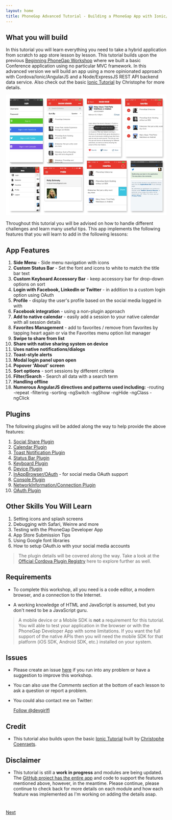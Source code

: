 ```yaml
---
layout: home
title: PhoneGap Advanced Tutorial - Building a PhoneGap App with Ionic/AngularJS+NodeJS+ExpressJS
---
```


## What you will build
In this tutorial you will learn everything you need to take a hybrid application from scratch to app store lesson by lesson.
This tutorial builds upon the previous [Beginning PhoneGap Workshop](hollyschinsky.github.io/phonegap-workshop/) where we built a basic 
Conference application using no particular MVC framework. In this advanced version we will build an app using a more opinionated approach 
with Cordova/Ionic/AngularJS and a Node/ExpressJS REST API backend data service. Also check out the basic [Ionic Tutorial](ccoenraets.github.io/ionic-tutorial)
by Christophe for more details. 

![](images/app/app-overview.jpg)

Throughout this tutorial you will be advised on how to handle different challenges and learn many useful tips. This app implements the 
following features that you will learn to add in the following lessons: 

## App Features 
1. **Side Menu** - Side menu navigation with icons
2. **Custom Status Bar** - Set the font and icons to white to match the title bar text
3. **Custom Keyboard Accessory Bar** - keep accessory bar for drop-down options on sort
4. **Login with Facebook, LinkedIn or Twitter** - in addition to a custom login option using OAuth
5. **Profile** - display the user's profile based on the social media logged in with
6. **Facebook integration** - using a non-plugin approach
7. **Add to native calendar** - easily add a session to your native calendar with all session details
8. **Favorites Management** - add to favorites / remove from favorites by tapping heart again or via the Favorites menu option list manager
9. **Swipe to share from list**
10. **Share with native sharing system on device**
11. **Uses native notifications/dialogs**
12. **Toast-style alerts**
13. **Modal login panel upon open**
14. **Popover 'About' screen**
15. **Sort options** - sort sessions by different criteria
16. **Filter/Search** - Search all data with a search term
17. **Handling offline**
17. **Numerous AngularJS directives and patterns used including:**
    -routing
    -repeat
    -filtering
    -sorting
    -ngSwitch
    -ngShow
    -ngHide
    -ngClass
    -ngClick    
 
## Plugins
The following plugins will be added along the way to help provide the above features:

1. [Social Share Plugin](https://github.com/EddyVerbruggen/SocialSharing-PhoneGap-Plugin/) 
2. [Calendar Plugin](https://github.com/EddyVerbruggen/Calendar-PhoneGap-Plugin.git)
3. [Toast Notification Plugin](https://github.com/EddyVerbruggen/Toast-PhoneGap-Plugin)
4. [Status Bar Plugin](https://github.com/apache/cordova-plugin-statusbar)
5. [Keyboard Plugin](https://github.com/driftyco/ionic-plugins-keyboard)
6. [Device Plugin](https://github.com/apache/cordova-plugin-device)
7. [InAppBrowser/OAuth](https://github.com/oauth-io/oauth-phonegap) - for social media OAuth support 
8. [Console Plugin](https://github.com/apache/cordova-plugin-console)
9. [NetworkInformation/Connection Plugin](https://github.com/apache/cordova-plugin-network-information)
10. [OAuth Plugin](https://github.com/oauth-io/oauth-phonegap)

## Other Skills You Will Learn
1. Setting icons and splash screens
2. Debugging with Safari, Weinre and more
3. Testing with the PhoneGap Developer App
4. App Store Submission Tips
5. Using Google font libraries
6. How to setup OAuth.io with your social media accounts

>The plugin details will be covered along the way. Take a look at the [Official Cordova Plugin Registry](http://plugins.cordova.io) here to explore further as well. 

## Requirements

- To complete this workshop, all you need is a code editor, a modern browser, and a connection to the Internet.

- A working knowledge of HTML and JavaScript is assumed, but you don't need to be a JavaScript guru.

>A mobile device or a Mobile SDK is **not** a requirement for this tutorial. You will able to test your application in the browser or with the PhoneGap Developer App with some limitations. If you want the full support of the native APIs then you will need the mobile SDK for that platform (iOS SDK, Android SDK, etc.) installed on your system. 


## Issues

- Please create an issue [here](https://github.com/hollyschinsky/ConferenceTracker/issues) if you run
into any problem or have a suggestion to improve this workshop.

- You can also use the *Comments* section at the bottom of each lesson to ask a question or report a problem.

- You could also contact me on Twitter:

    <a href="https://twitter.com/devgirlfl" class="twitter-follow-button" data-show-count="true" 
    data-size="large" data-lang="en">Follow 
    @devgirlfl</a>
    <script>!function(d,s,id){var js,fjs=d.getElementsByTagName(s)[0];if(!d.getElementById(id)){js=d.createElement(s);js.id=id;js.src="//platform.twitter.com/widgets.js";fjs.parentNode.insertBefore(js,fjs);}}(document,"script","twitter-wjs");</script>

## Credit

- This tutorial also builds upon the basic [Ionic Tutorial](ccoenraets.github.io/ionic-tutorial) built by [Christophe Coenraets](http://coenraets.org). 

## Disclaimer 
- This tutorial is still a **work in progress** and modules are being updated. The [GitHub project has the entire app](https://github.com/hollyschinsky/ConferenceTracker) and code to support the features mentioned above, however, in the meantime. 
Please continue, please continue to check back for more details on each module and how each feature was implemented as I'm working on adding the details asap.   

<div class="row" style="margin-top:40px;">
<div class="col-sm-12">
<a href="install-ionic.html" class="btn btn-default pull-right">Next <i class="glyphicon
glyphicon-chevron-right"></i></a>
</div>
</div>
